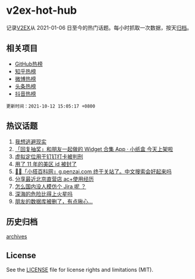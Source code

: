 # v2ex-hot-hub

 记录[V2EX](https://www.v2ex.com/)从 2021-01-06 日至今的热门话题。每小时抓取一次数据，按天[归档](archives)。
 
 ## 相关项目

- [GitHub热榜](https://github.com/snaildev/github-hot-hub)
- [知乎热榜](https://github.com/snaildev/zhihu-hot-hub)
- [微博热榜](https://github.com/snaildev/weibo-hot-hub)
- [头条热榜](https://github.com/snaildev/toutiao-hot-hub)
- [抖音热榜](https://github.com/snaildev/douyin-hot-hub)


 `更新时间：2021-10-12 15:05:17 +0800`

## 热议话题

1. [我想逃避现实](https://www.v2ex.com/t/807189)
1. [「回复抽奖」和朋友一起做的 Widget 合集 App · 小纸盒 今天上架啦](https://www.v2ex.com/t/807126)
1. [虚拟定位用于钉钉打卡被判刑](https://www.v2ex.com/t/807144)
1. [用了 11 年的美区 id 被封了](https://www.v2ex.com/t/807152)
1. [🎉🎉「小搭百科网」g.penzai.com 终于关站了。中文搜索会好起来吗](https://www.v2ex.com/t/807150)
1. [分享最近北京直营店 ac+使用经历](https://www.v2ex.com/t/807236)
1. [怎么国内没人模仿个 Jira 呢 ？](https://www.v2ex.com/t/807084)
1. [深海的危险比得上火星吗](https://www.v2ex.com/t/807210)
1. [朋友的数据库被删了，有点揪心...](https://www.v2ex.com/t/807226)

## 历史归档

[archives](archives)

## License

See the [LICENSE](LICENSE) file for license rights and limitations (MIT).
